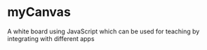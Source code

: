 # myCanvas
A white board using JavaScript which can be used for teaching by integrating with different apps

